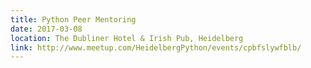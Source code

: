 ```yaml
---
title: Python Peer Mentoring
date: 2017-03-08
location: The Dubliner Hotel & Irish Pub, Heidelberg
link: http://www.meetup.com/HeidelbergPython/events/cpbfslywfblb/
---
```

